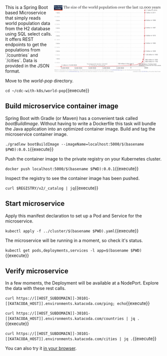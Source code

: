 <img align="right" src="./assets/Annual-World-Population-since-10-thousand-BCE-for-OWID-800x498.png" width="350">
This is a Spring Boot based Microservice that simply reads world population data from the H2 database using SQL select calls. It offers REST endpoints to get the populations from `/countries` and `/cities`. Data is provided in the JSON format.

Move to the _world-pop_ directory.

`cd ~/cdc-with-k8s/world-pop`{{execute}}

## Build microservice container image

Spring Boot with Gradle (or Maven) has a convenient task called _bootBuildImage_. Without having to write a Dockerfile this task will bundle the Java application into an optimized container image. Build and tag the  microservice container image.

`./gradlew bootBuildImage --imageName=localhost:5000/$(basename $PWD):0.0.1`{{execute}}

Push the container image to the private registry on your Kubernetes cluster.

`docker push localhost:5000/$(basename $PWD):0.0.1`{{execute}}

Inspect the registry to see the container image has been pushed.

`curl $REGISTRY/v2/_catalog | jq`{{execute}}

## Start microservice

Apply this manifest declaration to set up a Pod and Service for the microservice.

`kubectl apply -f ../cluster/$(basename $PWD).yaml`{{execute}}

The microservice will be running in a moment, so check it's status.

`kubectl get pods,deployments,services -l app=$(basename $PWD)`{{execute}}

## Verify microservice

In a few moments, the Deployment will be available at a NodePort. Explore the data with these rest calls.

`curl https://[[HOST_SUBDOMAIN]]-30101-[[KATACODA_HOST]].environments.katacoda.com/ping; echo`{{execute}}

`curl https://[[HOST_SUBDOMAIN]]-30101-[[KATACODA_HOST]].environments.katacoda.com/countries | jq .`{{execute}}

`curl https://[[HOST_SUBDOMAIN]]-30101-[[KATACODA_HOST]].environments.katacoda.com/cities | jq .`{{execute}}

You can also try it [in your browser](https://[[HOST_SUBDOMAIN]]-30101-[[KATACODA_HOST]].environments.katacoda.com/countries).
